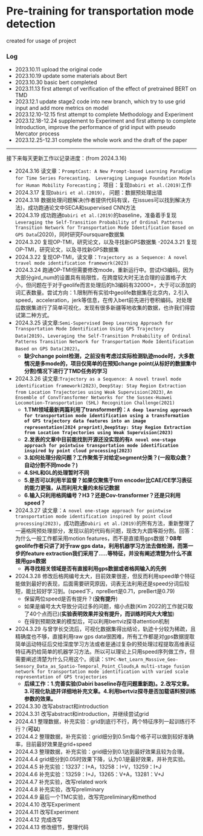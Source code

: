 # Pre-training for transportation mode detection

created for usage of project

### Log
  - 2023.10.11 upload the original code
  - 2023.10.19 update some materials about Bert
  - 2023.10.30 basic bert completed
  - 2023.11.13 first attempt of verification of the effect of pretrained BERT on TMD
  - 2023.12.1 update stage2 code into new branch, which try to use grid input and add more metrics on model
  - 2023.12.10-12.15 first attempt to complete Methodology and Experiment
  - 2023.12.18-12.24 supplement to Experiment and first attemp to complete Introduction,  improve the performance of grid input with pseudo Mercator process
  - 2023.12.25-12.31 complete the whole work and the draft of the paper
***
接下来每天更新工作以记录进度：(from 2024.3.16)
  - 2024.3.16 读文章：`PromptCast: A New Prompt-based Learning Paradigm for Time Series Forecasting， Leveraging Language Foundation Models for Human Mobility Forecasting`； 项目：复现`Dabiri et al.(2019)`工作
  - 2024.3.17 复现`Dabiri et al.(2019)`， 问题：数据预处理出错
  - 2024.3.18 数据处理问题解决(作者提供代码有误，在issues可以找到解决方法)，成功跑通论文中SECA和supervised CNN方法
  - 2024.3.19 成功跑通`Dabiri et al.(2019)`的baseline，准备着手复现`Leveraging the Self-Transition Probability of Ordinal Patterns Transition Network for Transportation Mode Identification Based on GPS Data`(2020)，同时研究Foursquare数据集
  - 2024.3.20 复现OP-TMI，研究论文，以及寻找新GPS数据集
  -2024.3.21 复现OP-TMI，研究论文，以及寻找新GPS数据集
  - 2024.3.22 复现OP-TMI，读文章：`Trajectory as a Sequence: A novel travel mode identification framework(2023)`
  - 2024.3.24 跑通OP-TMI但需要修改mode，重新运行中。尝试H3编码，因为大部分gird\_num的设置具有局限性，在跨度较大时无法合理的设置格子大小，但问题在于对于geolife而言处理后的h3编码有32000+，大于可以添加的词汇表数量。尝试方向：1.限制所有实验中geolife数据集在北京内，2.引入speed，acceleration，jerk等信息，在传入bert前先进行卷积编码。对处理后数据集进行了简单可视化，发现有很多新疆等地收集的数据，也许我们得尝试第二种方式。
  - 2024.3.25 读文章:`Semi-Supervised Deep Learning Approach for Transportation Mode Identification Using GPS Trajectory Data(2019)`、`Leveraging the Self-Transition Probability of Ordinal Patterns Transition Network for Transportation Mode Identification Based on GPS Data(2022)`。
    - **缺少change point检测，之前没有考虑过实际检测轨迹mode时，大多数情况是多mode的，项目仅简单的在预知change point(从标好的数据集中分割)情况下进行了TMD任务的学习**
  - 2024.3.26 读文章:`Trajectory as a Sequence: A novel travel mode identification framework(2023)`, `DeepStay: Stay Region Extraction from Location Trajectories using
Weak Supervision(2023)`, `An Ensemble of ConvTransformer Networks for the Sussex-Huawei Locomotion-Transportation (SHL) Recognition Challenge(2021)`
    - **1.TMI领域最新两篇利用了transformer的：`A deep learning approach for transportation mode identification using a transformation of GPS trajectory data features into an image representation(2024 preprint)`,`DeepStay: Stay Region Extraction from Location Trajectories using Weak Supervision(2023)`**
    - **2.发表的文章中目前能找到开源还没实现的有`A novel one-stage approach for pointwise transportation mode identification inspired by point cloud processing(2023)`**
    - **3.如何处理分段问题？工作聚焦于对给定segment分类？(一段取众数？自动分割不同mode？)**
    - **4.SHL和GL的处理暂时不同**
    - **5.是否可以利用半监督？如果仅聚焦于trm encoder比CAE/CE学习表征的能力更强，从而利用大量的未标记数据**
    - **6.输入只利用格网编号？H3？还是Cov-transformer？还是只利用speed？**
  - 2024.3.27 读文章：`A novel one-stage approach for pointwise transportation mode identification inspired by point cloud processing(2023)`，成功跑通`Dabiri et al.(2019)`的所有方法，重新整理了一遍格网预处理部分，发现以前的代码有问题，现改为大圆等距分割。回答：为什么一般工作都采用motion features，而不是直接用gps数据？**08年geolife作者只讲了对于raw gps data，利用机器学习方法去做检测，而第一步的feature extraction我们采用了.....等特征，并没有阐述清楚为什么不直接用gps数据**
    -  **再寻找相关领域是否有直接利用gps数据或者格网输入的先例**
  - 2024.3.28 修改后格网编号太大，目前效果很差，但反而利用speed单个特征能做到最好的表现，后面需要研究原因，词表无法利用还是speed分词后较短，能比较好学习到。(speed下，npreBert是0.71，preBert是0.79)
    - 保留两位speed是否有提升？(**没有提升**)
    - 如果是编号太大导致分词过多的问题，缩小点数(Kim 2022的工作就只取了40个点而已)(**实验表明效果并没有提升，而训练时间大大增加**)
    - 在得到预期效果的模型后，可以利用bertviz探寻attention机制
  - 2024.3.29 与曾学长交流后，可视化数据集得出结论，轨迹十分较为稀疏，且精确度也不够，直接利用raw gps data很困难，所有工作都是对gps数据提取简单运动特征后交给深度学习方法或者是通过复杂的预处理过程提取高维表征特征再扔给简单的机器学习方法。所以可以理论上只用speed序列做工作，但需要阐述清楚为什么只用这个。阅读：`STPC-Net_Learn_Massive_Geo-Sensory_Data_as_Spatio-Temporal_Point_Clouds`,`A multi-stage fusion network for transportation mode identification with varied scale representation of GPS trajectories`
    - **后续工作：1.完善实验(Dabiri baseline存在问题重新跑)。2.改写文章。3.可视化轨迹并详细地补充文章。4.利用bertviz探寻是否加载语料预训练参数的效果。**
  - 2024.3.30 改写abstract和introduction
  - 2024.3.31 改写abstract和introduction，并继续尝试grid
  - 2024.4.1 整理数据，补充实验：grid到底行不行，两个特征序列一起训练行不行？(**可以**)
  - 2024.4.2 整理数据，补充实验：grid细分到0.5m每个格子可以做到较好准确率，目前最好效果是grid+speed
  - 2024.4.3 整理数据，补充实验：grid细分到0.1达到最好效果且较为合理。
  - 2024.4.4 grid细分到0.05时效果下降，认为0.1是最好效果，并补充实验。
  - 2024.4.5 补充实验：13237：I+A，13258：I+V，13259：I+J
  - 2024.4.6 补充实验：13259：I+J，13265：V+A，13281：V+J
  - 2024.4.7 补充实验，改写related work
  - 2024.4.8 补充实验，改写preliminary
  - 2024.4.9 最后一个TMC实验，改写完preliminary和method
  - 2024.4.10 改写Experiment
  - 2024.4.11 改写Experiment
  - 2024.4.12 完成改写
  - 2024.4.13 修改细节，整理代码
